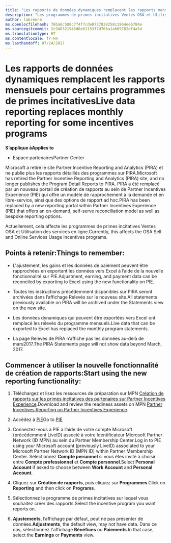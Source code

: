 ```yaml
---
title: "Les rapports de données dynamiques remplacent les rapports mensuels pour certains programmes de primes incitatives | Espacepartenaires"
description: "Les programmes de primes incitatives Ventes OSA et Utilisation des services en ligne peuvent désormais obtenir des rapports de données dynamiques."
author: labrenne
ms.openlocfilehash: 76ba6c508c7f4f7cde0737828258c1964ee6784e
ms.sourcegitcommit: 2c948321945d0e61153f7d766a1a669782df4a54
ms.translationtype: HT
ms.contentlocale: fr-FR
ms.lasthandoff: 07/24/2017
---
```

# <a name="live-data-reporting-replaces-monthly-reporting-for-some-incentives-programs"></a><span data-ttu-id="1e481-103">Les rapports de données dynamiques remplacent les rapports mensuels pour certains programmes de primes incitatives</span><span class="sxs-lookup"><span data-stu-id="1e481-103">Live data reporting replaces monthly reporting for some incentives programs</span></span>

**<span data-ttu-id="1e481-104">S’applique à</span><span class="sxs-lookup"><span data-stu-id="1e481-104">Applies to</span></span>**

-  <span data-ttu-id="1e481-105">Espace partenaires</span><span class="sxs-lookup"><span data-stu-id="1e481-105">Partner Center</span></span>

<span data-ttu-id="1e481-106">Microsoft a retiré le site Partner Incentive Reporting and Analytics (PIRA) et ne publie plus les rapports détaillés des programmes sur PIRA.</span><span class="sxs-lookup"><span data-stu-id="1e481-106">Microsoft has retired the Partner Incentive Reporting and Analytics (PIRA) site, and no longer publishes the Program Detail Reports to PIRA.</span></span> <span data-ttu-id="1e481-107">PIRA a été remplacé par un nouveau portail de création de rapports au sein de Partner Incentives Experience (PIE) qui offre un modèle de rapprochement à la demande et en libre-service, ainsi que des options de rapport ad hoc.</span><span class="sxs-lookup"><span data-stu-id="1e481-107">PIRA has been replaced by a new reporting portal within Partner Incentives Experience (PIE) that offers an on-demand, self-serve reconciliation model as well as bespoke reporting options.</span></span> 

<span data-ttu-id="1e481-108">Actuellement, cela affecte les programmes de primes incitatives Ventes OSA et Utilisation des services en ligne.</span><span class="sxs-lookup"><span data-stu-id="1e481-108">Currently, this affects the OSA Sell and Online Services Usage incentives programs.</span></span>

## <a name="things-to-remember"></a><span data-ttu-id="1e481-109">Points à retenir:</span><span class="sxs-lookup"><span data-stu-id="1e481-109">Things to remember:</span></span> 

- <span data-ttu-id="1e481-110">L'ajustement, les gains et les données de paiement peuvent être rapprochées en exportant les données vers Excel à l’aide de la nouvelle fonctionnalité sur PIE.</span><span class="sxs-lookup"><span data-stu-id="1e481-110">Adjustment, earning, and payment data can be reconciled by exporting to Excel using the new functionality on PIE.</span></span>

- <span data-ttu-id="1e481-111">Toutes les instructions précédemment disponibles sur PIRA seront archivées dans l’affichage Relevés sur le nouveau site.</span><span class="sxs-lookup"><span data-stu-id="1e481-111">All statements previously available on PIRA will be archived under the Statements view on the new site.</span></span> 

- <span data-ttu-id="1e481-112">Les données dynamiques qui peuvent être exportées vers Excel ont remplacé les relevés du programme mensuels.</span><span class="sxs-lookup"><span data-stu-id="1e481-112">Live data that can be exported to Excel has replaced the monthly program statements.</span></span>

- <span data-ttu-id="1e481-113">La page Relevés de PIRA n’affiche pas les données au-delà de mars2017.</span><span class="sxs-lookup"><span data-stu-id="1e481-113">The PIRA Statements page will not show data beyond March, 2017.</span></span>
 
## <a name="start-using-the-new-reporting-functionality"></a><span data-ttu-id="1e481-114">Commencer à utiliser la nouvelle fonctionnalité de création de rapports:</span><span class="sxs-lookup"><span data-stu-id="1e481-114">Start using the new reporting functionality:</span></span> 

1. <span data-ttu-id="1e481-115">Téléchargez et lisez les ressources de préparation sur MPN [Création de rapports sur les primes incitatives des partenaires sur Partner Incentives Experience](http://aka.ms/osareadiness ).</span><span class="sxs-lookup"><span data-stu-id="1e481-115">Download and review the readiness assets on MPN [Partner Incentives Reporting on Partner Incentives Experience](http://aka.ms/osareadiness ).</span></span>

2. <span data-ttu-id="1e481-116">Accédez à [PIE](https://partnerincentives.microsoft.com/)</span><span class="sxs-lookup"><span data-stu-id="1e481-116">Go to [PIE](https://partnerincentives.microsoft.com/)</span></span>

3. <span data-ttu-id="1e481-117">Connectez-vous à PIE à l’aide de votre compte Microsoft (précédemment LiveID) associé à votre Identificateur Microsoft Partner Network (ID MPN) au sein du Partner Membership Center.</span><span class="sxs-lookup"><span data-stu-id="1e481-117">Log in to PIE using your Microsoft account (previously LiveID) associated to your Microsoft Partner Network ID (MPN ID) within Partner Membership Center.</span></span> <span data-ttu-id="1e481-118">Sélectionnez **Compte personnel** si vous êtes invité à choisir entre **Compte professionnel** et **Compte personnel**.</span><span class="sxs-lookup"><span data-stu-id="1e481-118">Select **Personal Account** if asked to choose between **Work Account** and **Personal Account**.</span></span>

4. <span data-ttu-id="1e481-119">Cliquez sur **Création de rapports**, puis cliquez sur **Programmes**.</span><span class="sxs-lookup"><span data-stu-id="1e481-119">Click on **Reporting** and then click on **Programs**.</span></span> 

5. <span data-ttu-id="1e481-120">Sélectionnez le programme de primes incitatives sur lequel vous souhaitez créer des rapports.</span><span class="sxs-lookup"><span data-stu-id="1e481-120">Select the incentive program you want reports on.</span></span> 

6. <span data-ttu-id="1e481-121">**Ajustements**, l’affichage par défaut, peut ne pas présenter de données.</span><span class="sxs-lookup"><span data-stu-id="1e481-121">**Adjustments**, the default view, may not have data.</span></span>  <span data-ttu-id="1e481-122">Dans ce cas, sélectionnez l'affichage **Bénéfices** ou **Paiements**.</span><span class="sxs-lookup"><span data-stu-id="1e481-122">In that case, select the **Earnings** or **Payments** view.</span></span>


 

 



